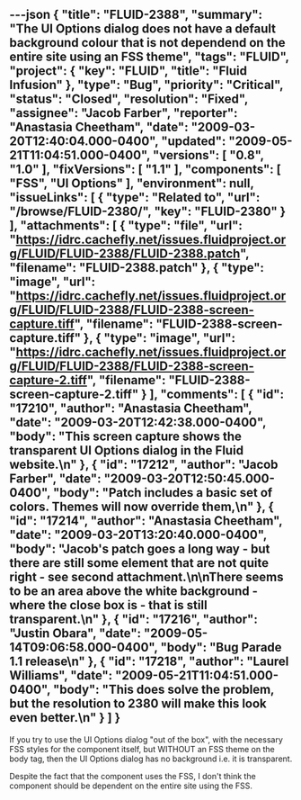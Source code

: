 ---json
{
  "title": "FLUID-2388",
  "summary": "The UI Options dialog does not have a default background colour that is not dependend on the entire site using an FSS theme",
  "tags": "FLUID",
  "project": {
    "key": "FLUID",
    "title": "Fluid Infusion"
  },
  "type": "Bug",
  "priority": "Critical",
  "status": "Closed",
  "resolution": "Fixed",
  "assignee": "Jacob Farber",
  "reporter": "Anastasia Cheetham",
  "date": "2009-03-20T12:40:04.000-0400",
  "updated": "2009-05-21T11:04:51.000-0400",
  "versions": [
    "0.8",
    "1.0"
  ],
  "fixVersions": [
    "1.1"
  ],
  "components": [
    "FSS",
    "UI Options"
  ],
  "environment": null,
  "issueLinks": [
    {
      "type": "Related to",
      "url": "/browse/FLUID-2380/",
      "key": "FLUID-2380"
    }
  ],
  "attachments": [
    {
      "type": "file",
      "url": "https://idrc.cachefly.net/issues.fluidproject.org/FLUID/FLUID-2388/FLUID-2388.patch",
      "filename": "FLUID-2388.patch"
    },
    {
      "type": "image",
      "url": "https://idrc.cachefly.net/issues.fluidproject.org/FLUID/FLUID-2388/FLUID-2388-screen-capture.tiff",
      "filename": "FLUID-2388-screen-capture.tiff"
    },
    {
      "type": "image",
      "url": "https://idrc.cachefly.net/issues.fluidproject.org/FLUID/FLUID-2388/FLUID-2388-screen-capture-2.tiff",
      "filename": "FLUID-2388-screen-capture-2.tiff"
    }
  ],
  "comments": [
    {
      "id": "17210",
      "author": "Anastasia Cheetham",
      "date": "2009-03-20T12:42:38.000-0400",
      "body": "This screen capture shows the transparent UI Options dialog in the Fluid website.\n"
    },
    {
      "id": "17212",
      "author": "Jacob Farber",
      "date": "2009-03-20T12:50:45.000-0400",
      "body": "Patch includes a basic set of colors. Themes will now override them,\n"
    },
    {
      "id": "17214",
      "author": "Anastasia Cheetham",
      "date": "2009-03-20T13:20:40.000-0400",
      "body": "Jacob's patch goes a long way - but there are still some element that are not quite right - see second attachment.\n\nThere seems to be an area above the white background - where the close box is - that is still transparent.\n"
    },
    {
      "id": "17216",
      "author": "Justin Obara",
      "date": "2009-05-14T09:06:58.000-0400",
      "body": "Bug Parade 1.1 release\n"
    },
    {
      "id": "17218",
      "author": "Laurel Williams",
      "date": "2009-05-21T11:04:51.000-0400",
      "body": "This does solve the problem, but the resolution to 2380 will make this look even better.\n"
    }
  ]
}
---
If you try to use the UI Options dialog "out of the box", with the necessary FSS styles for the component itself, but WITHOUT an FSS theme on the body tag, then the UI Options dialog has no background i.e. it is transparent.

Despite the fact that the component uses the FSS, I don't think the component should be dependent on the entire site using the FSS.

        